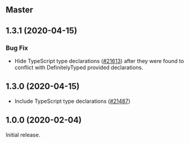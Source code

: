 ## Master

## 1.3.1 (2020-04-15)

### Bug Fix

-   Hide TypeScript type declarations ([#21613](https://github.com/WordPress/gutenberg/pull/21613))
    after they were found to conflict with DefinitelyTyped provided declarations.

## 1.3.0 (2020-04-15)

- Include TypeScript type declarations ([#21487](https://github.com/WordPress/gutenberg/pull/21487))

## 1.0.0 (2020-02-04)

Initial release.
